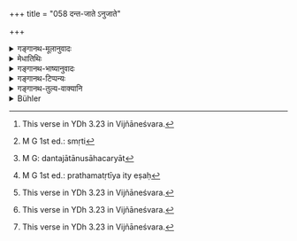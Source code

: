 +++
title = "058 दन्त-जाते ऽनुजाते"

+++

<details><summary>गङ्गानथ-मूलानुवादः</summary>

When a child dies that has teethed, or one younger than it when its tonsure has been performed, all its relatives are ‘impure’. The same is declared to be the case with births also.—(58).
</details>

<details><summary>मेधातिथिः</summary>

**अनुजातो** दन्तजाताद् बालतर इति स्मरन्ति । तथाविभागेनोद्देशमात्रम् इदं यतस् तदपेक्ष आशौचकालभेदो भविष्यति । तद् यथा स्मृत्यन्तरे "आ दन्तजन्मनः",[^१४५] तथा "बाले देशान्तरस्थे च" (म्ध् ५.७७) इत्यादिना सद्यःशौचं श्रुतम् । बाल अजातदन्तो विज्ञेयः । एवं च "नृणाम् अकृतचूडानाम्" (म्ध् ५.६६) इत्य् एतद् एकरात्रिकम् आशौचं दन्तजाते ऽप्य् अवस्थाप्यते । एवम् एते स्मृती[^१४६] विषयव्यवस्थया अविरोधिन्यौ बालविषये भवतः । नैशिकी च शुद्धिर् आ चूडाकरणात् । यतो निवृत्तमुण्डकानां त्रिरात्रं वक्ष्यति । तच् च त्रिरात्रं प्राग् उपनयनात् परतः "शुद्ध्येद् विप्रः" (म्ध् ५.८२) इत्यादि । 


[^१४६]:
     M G 1st ed.: smṛti


[^१४५]:
     This verse in YDh 3.23 in Vijñāneśvara.

- <u>ये तु</u> "दशाहं शावम् आशौचम्" (म्ध् ५.५९) इत्य् एतान् पक्षान् वयोविभागेन वर्णयन्ति, स्मृत्यन्तरात् समाचाराच् च व्युत्क्रमेण संबन्धयन्ति, दशाहम् उपनीतस्य अनुपनीतस्य चतुरहं कृतमुण्डस्य त्र्यहं जातदन्तस्यैकाहम् अनुजातस्य सद्यःशौचिकादयस् तु विकल्पाः । एवं त्र्यहचतुरहयोः कृतचूडस्य । 

- <u>तेषां</u> मते स्मृत्यन्तरप्रसिद्धो वृत्तस्वाध्यायापेक्षो न विकल्पः प्रतिपादितः स्यात् । तच्चोत्तरत्र दर्शयिष्यामः । 

- सर्वव्यापारनिवृत्त्या मृत उच्यते, संपूर्वस्य तिष्ठतेर् व्यापारोपरमदर्शनात् । **बान्धवाः** सपिण्डाः समानोदकाश् च । **सूतके च** पुत्रजन्मादौ । **तथोच्यते अशुद्धा बान्धवाः सर्व** इत्य् एतेनास्य संबन्धः ।

- <u>कथं</u> पुनर् अत्र वयोभेदप्रतिपत्तिर् यावता कृतमुण्ड इति संस्कारसंबन्धो गम्यते । कृतोपनयने चेत्य् अत्र श्रुतम् एव । अत एव कृतचौडः कियन्तं कालम् उच्यत इति नैव श्रूयते ।

- <u>उच्यते</u> । दन्तजातानुजातसाहचर्यात्[^१४७] कृतमुण्डः काललक्षणार्थो विज्ञायते । स च कालो ऽत्र प्रथमतृतीयवर्षः[^१४८] । 


[^१४८]:
     M G 1st ed.: prathamatṛtīya ity eṣaḥ


[^१४७]:
     M G: dantajātānusāhacaryāt

- <u>यद्य्</u> अपि प्रथमे वर्षे वैकल्पिकं मुण्डीकरणं तस्मिन्त् समाश्रीयमाणे "आ दन्तजन्मनः सद्यः"[^१४९] इत्य् एतद् बाधितं भवति ।


[^१४९]:
     This verse in YDh 3.23 in Vijñāneśvara.

- <u>तद् अप्य्</u> अयुक्तम् । कियान् अवधिः **कृतमुण्ड** इति । **च**शब्दात् **कृतमुण्डे चे**ति कृतोपनयने चेति लब्यते, संस्कारान्तरप्राप्तौ व्यपदेशान्तरप्रवृत्तेः । एवं चैतया स्मृत्या एकवाक्यता भविष्यति "आ दन्तजन्मनः सद्यः"[^१५०] इत्य् अत्रापि । "त्रिरात्रम् आ व्रतादेशात्"[^१५१] इति व्रतादेशग्रहणं कालोपलक्षणार्थम् एव । न च ब्राह्मणस्यानित्यो ऽष्टमवर्षे एवं क्षत्रियवैश्ययोर् यश् च कालः, तदा शूद्रस्य न कश्चित् काल उक्तः स्यात् । तत्राप्य् अतीतशैशवस्य "परिपूर्णं सर्वेषाम्" इतिवचनात् । अतश् च आ अष्टमाद् वर्षाद् ऊर्ध्वं चतुर्णाम् अपि वर्णानां सर्वाशौचम्, शूद्रस्यापि तस्य कालस्य सद्भावात् । यस्मिंस् तु पक्षे एकादशे वर्षे क्षत्रियवैश्ययोर् उपनयनं लक्ष्यते तदा शूद्रस्य न कश्चित् काल उक्तः स्यात् । तत्राप्य् अतीतशैशवस्य परिपूर्णम्, अर्वाक् त्रिरात्रम् । शैशवस्य निवृत्तिश् च स्मृत्यन्तरे "प्राग् अष्टमाच् शिशुः प्रोक्तः", अन्यैस् तु " आ ष्ōडशाद् भवेद् बालः" इति । ये ऽपि षोडशाद् बाल्यनिवृत्तिम् आहुस् तेषाम् अप्य् अष्टमाद् ऊर्ध्वं मासिक्य् एव शुद्धिः । एवं पठ्यते "ऊर्ध्वं तु षड्भ्यो वर्षेभ्यः शुद्धिः शूद्रस्य मासिकी" । अन्यत्र पठितम् अष्टवर्षस्य मास इति । 


[^१५१]:
     This verse in YDh 3.23 in Vijñāneśvara.


[^१५०]:
     This verse in YDh 3.23 in Vijñāneśvara.

- <u>ननु</u> वक्ष्यमाणेभ्य एव वाक्येभ्य एषा वयोभेदव्यवस्था लभ्यते । किम् अनेन दन्तजात इत्य् उद्देशेन ।

- <u>सत्यम्</u> । सुखावबोधार्थम् ॥ ५.५८ ॥
</details>

<details><summary>गङ्गानथ-भाष्यानुवादः</summary>

‘*Anujāta*’—is taken to mean *younger than the child that has*
*teethed*.

The present verse mentions the several stages only by way of illustration, and much emphasis is not meant to be laid on them; since the exact period of ‘impurity’ in regard to the various stages is going to be prescribed later on; *e* .*g*., in another *Smṛti-text* we read—(*a*) Till the appearance of teeth etc.’—(*b*) ‘When a child dies in a foreign country, etc., etc.’ (5.77),—there is^(‘)*immediate impurity*’;—where the term ‘child’ is to be understood as standing for
*one that has not teethed*. Thus too it. is that what the text (5.67)
says regarding the ‘one night’s impurity’ in connection with the death of ‘persons whose tonsure has not been performed etc.’ is taken to be applicable also to one who has teethed. It is in this way that the rules laid down by the two *Smṛti-texts* in connection with the ‘child’ become reconciled. In fact the ‘one night’s impurity’ pertains only to children till the performance of the Tonsure; since in connection with those whose Tonsure has been performed, the period of impurity is going to be prescribed as to last for three days; and this applies to the case of hoys before their Initiatory Ceremony; after which the period would be ten days and so forth, as laid down in the text—‘The Brāhmaṇa is purified in ten days, etc.’ (5.83).

Some people interpret the several alternative rules laid dowu in verses 5.59 *et* *seq*—‘Impurity due to death lasts for ten days’ etc., etc.,—as pertaining to the different ages (of the dying person), and construe them differently from their natural order—on the strength of usage and of other *Smṛti.texts*; by which (*a*) the impurity in connection with the Initiated child lasts for ten days, (*b*) in connection with the uninitiated for four days, (*c*) in connection with one whose Tonsure has been performed, three days, (*d*) in connection with one who has teethed, one day, and (*e*) in connection with younger children, it is to be only ‘immediate’; and so forth. In this way there would be an option between ‘three’ and ‘four’ days, in connection with one whose Tonsure has been performed.

But in accordance with these views, there would be no notice taken of the rule that has been prescribed in another *Smṛti-* text, in connection with the death of the boy ‘who has completed his Vedic Study’. All this we shall explain later on.

A person is called ‘dead’ when all his functions have ceased, and the root ‘*sthā*’ with the prepositiou ‘*sam*,’ denotes *cessation of functions*, \[Hence ‘*saṃsthita*’ means *de?a* \].

‘*Relations*’,—*i.e., Sapiṇḍas* (sharers in the ball-offering) and
*Samānodakas* (‘Sharers in the water-offering’).

‘*Jātaka*’ is the birth of a son, etc.

‘*The same is declared to be the case*’; *i.e*., all relations are impure.

*Question*: “Whence is any notion of *age* obtained, by which the text
is interpreted as applying to one whose Tonsure has been performed, and thus refering to a particular sacramental rite? In a later text, the connection of the Initiatory Rite has been directly mentioned. But we do not find it any where stated upto what age a child may be called tonsured.”

Our answer to the above is as follows: By reason of its having been mentioned along with ‘one who has teethed,’ the term ‘tonsure’ is understood as indicating a definite age; and this age is to be taken as extending upto the third or the fourth year.

It has been argued that—“Since there is the option of performing the Tonsure during the first year, if one adopts this option, the present rule (which extends the ‘impurity’ in the case of the^(‘)tonsured’ child to one day) would be contrary to the rule that ‘upto the period of teething, the impurity is only *immediate*’.”

This is not right. As a matter of fact, what is the extent of the ‘tonsured’ age we learn from the juxtaposition of the epithets ‘tonsure’ and ‘initiated’, which indicates that the new name becomes applicable only upon the performance of the next sacramental rite \[so that the boy could be regarded as ‘tonsured’ only till the performance of the Initiatory Rite\]. In this way, the present text would become reconciled with such texts as ‘Till teething, impurity is to be immediate.’ Similarly in the *Smṛti-* text—‘Till the ceremony of initiation it is to be for three days’—the Initiatory ceremony is mentioned only as indicative of a particular age. It might be argued that—“there would, in this case be no age specified for the *Śūdra*, in the way in which it is for the *Brāhmaṇa*, the *Kṣatriya* and the *Vaiśya*, in connection with whom, the Initiation has been more or less strictly prescribed, as being the eighth year and so forth.”—But in this case also, the age would be understood as when the period of ‘childhood’ is passed; in accordance with the law that ‘for all there is a full period of impurity.’ Thus then, *after the eighth gear*, in case of all the four castes, the period of impurity would be the full term’, and this age is applicable to the case of the *Śūdra* also. In accordance with the view by which the ‘Initiation’ in the present context is taken as indicating the eleventh (and twelfth) year in the case of the Kṣatriya and the Vaiśya,—there would be no age mentioned in connection with the *Śūdra*. Though in his case also the period of impurity extends to the full time, in the case of one who has passed his childhood; before which the period extends to three days only: and the passing of childhood has been defined in another *Smṛti-text*, which says—‘Upto the eighth year one is called a *child*’, while others declare that ‘one is a *child* till his sixteenth year.’ Those who hold that ‘childhood’ ceases after the sixteenth year,—according to those also *purification* takes place only after a month (the full term). It has also been declared that ‘after six years, the purification of the Śūdra comes after a month’; and in another text—‘one month in the case of the eight-year-old child’.

*Objection*—“The rules regarding the several ages are obtained from the
verses that follow; why then should the ‘teething’, etc., have been specified in the present verse?”

*Answer*— True; but it bus been answered here also for the purpose of
making the rules more intelligible.—(58)
</details>

<details><summary>गङ्गानथ-टिप्पन्यः</summary>

‘*Anujāte*’—‘Younger than one that has teethed’ (Medhātithi,
Govindarāja, Nārāyaṇa, Rāghavānanda; and Kullūka also, who is not
rightly represented by Buhler).

‘*Ca*’—This includes ‘one whose *Upanayana* has been performed’
(Govindarāja, Kullūka, Nārāyaṇa and Rāghavānanda).

This verse is quoted in *Smṛtitattva* (II, p. 239), which adds that
according to this the impurity attaches, not only to the *Sapiṇḍas*, but
also to *Sagotras, Samānodakas*, paternal relations, maternal relations
and so forth;—‘*anujāta*,’ literally meaning ‘bora after,’ means ‘*one
born after* the *dantajāta*,’ this latter being the noun immediately
preceding the word;—the presence of ‘*ca*,’ implies the ‘initiated’
also; ‘*saṃsthīte*’ means ‘dead.’

It is quoted in *Hāralatā* (p. 1), which adds the following
notes:—‘*anujāta*’ is the child born after the child that has cut its
teeth, *i.e*., a ehilçl that has not cut its teeth,—‘*kṛtacūḍe ca*,’ the
‘*ca*’ is meant to include one whose Upanayana has been
performed,—‘*saṃsthite*’ on his dying,—‘*sūtaka*’ stands here for the
impurity *due to birth*, that *duo to death* having been separately
mentioned.
</details>

<details><summary>गङ्गानथ-तुल्य-वाक्यानि</summary>

*Parāśara* (3.21).—(Same as Manu.)

*Āpastamba* (2.15.3.4).—‘On account of the death of children who have
not completed their first year, the parents alone shall bathe—and those
who bury them.’

*Viṣṇu* (22.26-31).—In the case of the child dying immediately after
birth, or one who is still-born, the impurity of the family ceases
immediately; for such a child there is no cremation, nor
water-oblations; in that of a child that has teethed hut whose tonsure
has not been performed, the impurity lasts for a day and night; in that
of one whose tonsure has been done, hut no other sacrament, three days.’

*Yājñavalkya* (3.18.23).—‘Impurity due to death lasts for three or ten
days; if the dead is a child less than two years old, the impurity
attaches to the parents only; and that due to the birth attaches to the
mother only. In the case of the death of children before teething, the
impurity is only for the moment; in that of those after teething but
before tonsure, it lasts for one night; in that of those after tonsure,
hut before Upanayana, for three days;—after that, for ten days.’
</details>

<details><summary>Bühler</summary>

058	When (a child) dies that has teethed, or that before teething has received (the sacrament of) the tonsure (Kudakarana) or (of the initiation), all relatives (become) impure, and on the birth (of a child) the same (rule) is prescribed.
</details>
